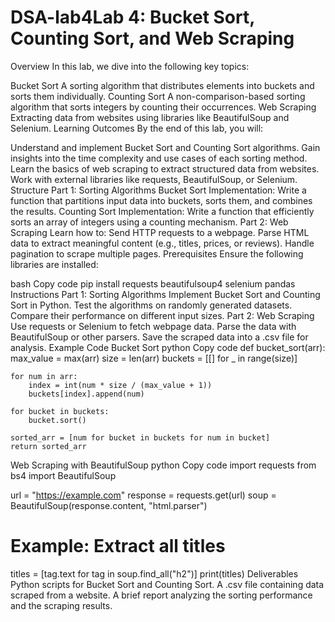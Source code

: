 # DSA-lab4Lab 4: Bucket Sort, Counting Sort, and Web Scraping
Overview
In this lab, we dive into the following key topics:

Bucket Sort
A sorting algorithm that distributes elements into buckets and sorts them individually.
Counting Sort
A non-comparison-based sorting algorithm that sorts integers by counting their occurrences.
Web Scraping
Extracting data from websites using libraries like BeautifulSoup and Selenium.
Learning Outcomes
By the end of this lab, you will:

Understand and implement Bucket Sort and Counting Sort algorithms.
Gain insights into the time complexity and use cases of each sorting method.
Learn the basics of web scraping to extract structured data from websites.
Work with external libraries like requests, BeautifulSoup, or Selenium.
Structure
Part 1: Sorting Algorithms
Bucket Sort Implementation:
Write a function that partitions input data into buckets, sorts them, and combines the results.
Counting Sort Implementation:
Write a function that efficiently sorts an array of integers using a counting mechanism.
Part 2: Web Scraping
Learn how to:
Send HTTP requests to a webpage.
Parse HTML data to extract meaningful content (e.g., titles, prices, or reviews).
Handle pagination to scrape multiple pages.
Prerequisites
Ensure the following libraries are installed:

bash
Copy code
pip install requests beautifulsoup4 selenium pandas
Instructions
Part 1: Sorting Algorithms
Implement Bucket Sort and Counting Sort in Python.
Test the algorithms on randomly generated datasets.
Compare their performance on different input sizes.
Part 2: Web Scraping
Use requests or Selenium to fetch webpage data.
Parse the data with BeautifulSoup or other parsers.
Save the scraped data into a .csv file for analysis.
Example Code
Bucket Sort
python
Copy code
def bucket_sort(arr):
    max_value = max(arr)
    size = len(arr)
    buckets = [[] for _ in range(size)]
    
    for num in arr:
        index = int(num * size / (max_value + 1))
        buckets[index].append(num)
    
    for bucket in buckets:
        bucket.sort()
    
    sorted_arr = [num for bucket in buckets for num in bucket]
    return sorted_arr
Web Scraping with BeautifulSoup
python
Copy code
import requests
from bs4 import BeautifulSoup

url = "https://example.com"
response = requests.get(url)
soup = BeautifulSoup(response.content, "html.parser")

# Example: Extract all titles
titles = [tag.text for tag in soup.find_all("h2")]
print(titles)
Deliverables
Python scripts for Bucket Sort and Counting Sort.
A .csv file containing data scraped from a website.
A brief report analyzing the sorting performance and the scraping results.
